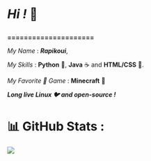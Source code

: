 # ***Hi !*** 👋 <p>
**=====================** <p>
*My Name* : ***Rapikoui***, <p>
*My Skills* : **Python** 🐍, **Java** ☕ and **HTML/CSS** 🌁. <p>
*My Favorite 💜 Game* : **Minecraft** 🌳 <p>
***Long live Linux 🐦 and open-source !***
# 📊 GitHub Stats :

<p>
  <picture class="lang">
    <source 
      srcset="https://github-readme-stats.vercel.app/api/top-langs/?username=Rapikoui-Coder&theme=dracula&count_private=true"
      media="(prefers-color-scheme: dark)"
    />
    <source
      srcset="https://github-readme-stats.vercel.app/api/top-langs/?username=Rapikoui-Coder&count_private=true"
      media="(prefers-color-scheme: light), (prefers-color-scheme: no-preference)"
    />
    <img src="https://github-readme-stats.vercel.app/api/top-langs/?username=Rapikoui-Coder&theme=dracula&count_private=true" />
  </picture>
</p>

